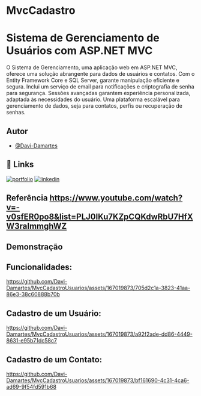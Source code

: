 # MvcCadastro

# Sistema de Gerenciamento  de Usuários com ASP.NET MVC

O Sistema de Gerenciamento, uma aplicação web em ASP.NET MVC, oferece uma solução abrangente para dados de usuários e contatos. Com o Entity Framework Core e SQL Server, garante manipulação eficiente e segura. Inclui um serviço de email para notificações e criptografia de senha para segurança. Sessões avançadas garantem experiência personalizada, adaptada às necessidades do usuário. Uma plataforma escalável para gerenciamento de dados, seja para contatos, perfis ou recuperação de senhas.


## Autor

- [@Davi-Damartes](https://www.github.com/octokatherine)


## 🔗 Links
[![portfolio](https://img.shields.io/badge/my_portfolio-000?style=for-the-badge&logo=ko-fi&logoColor=white)](https://github.com/Davi-Damartes?tab=repositories)
[![linkedin](https://img.shields.io/badge/linkedin-0A66C2?style=for-the-badge&logo=linkedin&logoColor=white)](https://www.linkedin.com/in/davi-lima-643870313/)

## Referência https://www.youtube.com/watch?v=-v0sfER0po8&list=PLJ0IKu7KZpCQKdwRbU7HfXW3raImmghWZ

## Demonstração
## Funcionalidades:
https://github.com/Davi-Damartes/MvcCadastroUsuarios/assets/167019873/705d2c1a-3823-41aa-86e3-38c60888b70b

## Cadastro de um Usuário:

https://github.com/Davi-Damartes/MvcCadastroUsuarios/assets/167019873/a92f2ade-dd86-4449-8631-e95b71dc58c7



## Cadastro de um Contato:

https://github.com/Davi-Damartes/MvcCadastroUsuarios/assets/167019873/bf161690-4c31-4ca6-ad69-9f54fd591b68






